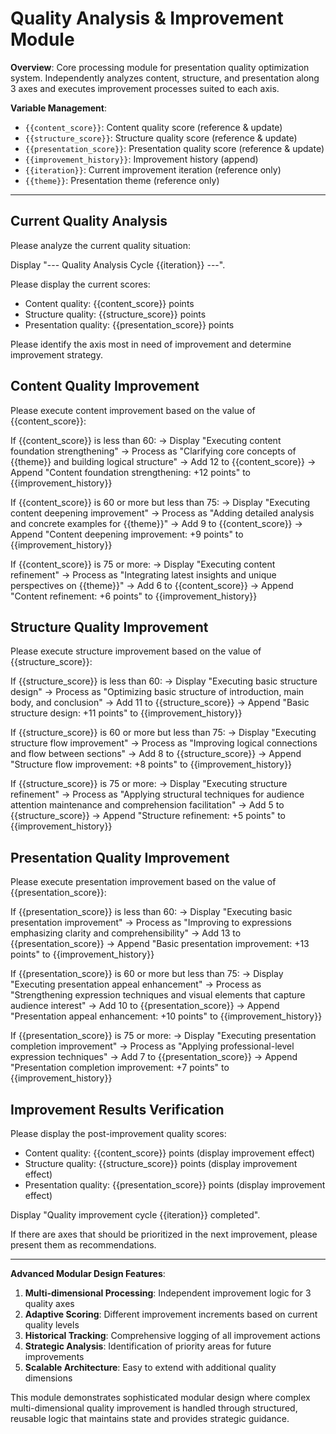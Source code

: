 # Quality Analysis & Improvement Module

**Overview**: Core processing module for presentation quality optimization system. Independently analyzes content, structure, and presentation along 3 axes and executes improvement processes suited to each axis.

**Variable Management**:
- `{{content_score}}`: Content quality score (reference & update)
- `{{structure_score}}`: Structure quality score (reference & update)
- `{{presentation_score}}`: Presentation quality score (reference & update)
- `{{improvement_history}}`: Improvement history (append)
- `{{iteration}}`: Current improvement iteration (reference only)
- `{{theme}}`: Presentation theme (reference only)

---

## Current Quality Analysis

Please analyze the current quality situation:

Display "--- Quality Analysis Cycle {{iteration}} ---".

Please display the current scores:
- Content quality: {{content_score}} points
- Structure quality: {{structure_score}} points
- Presentation quality: {{presentation_score}} points

Please identify the axis most in need of improvement and determine improvement strategy.

## Content Quality Improvement

Please execute content improvement based on the value of {{content_score}}:

If {{content_score}} is less than 60:
→ Display "Executing content foundation strengthening"
→ Process as "Clarifying core concepts of {{theme}} and building logical structure"
→ Add 12 to {{content_score}}
→ Append "Content foundation strengthening: +12 points" to {{improvement_history}}

If {{content_score}} is 60 or more but less than 75:
→ Display "Executing content deepening improvement"
→ Process as "Adding detailed analysis and concrete examples for {{theme}}"
→ Add 9 to {{content_score}}
→ Append "Content deepening improvement: +9 points" to {{improvement_history}}

If {{content_score}} is 75 or more:
→ Display "Executing content refinement"
→ Process as "Integrating latest insights and unique perspectives on {{theme}}"
→ Add 6 to {{content_score}}
→ Append "Content refinement: +6 points" to {{improvement_history}}

## Structure Quality Improvement

Please execute structure improvement based on the value of {{structure_score}}:

If {{structure_score}} is less than 60:
→ Display "Executing basic structure design"
→ Process as "Optimizing basic structure of introduction, main body, and conclusion"
→ Add 11 to {{structure_score}}
→ Append "Basic structure design: +11 points" to {{improvement_history}}

If {{structure_score}} is 60 or more but less than 75:
→ Display "Executing structure flow improvement"
→ Process as "Improving logical connections and flow between sections"
→ Add 8 to {{structure_score}}
→ Append "Structure flow improvement: +8 points" to {{improvement_history}}

If {{structure_score}} is 75 or more:
→ Display "Executing structure refinement"
→ Process as "Applying structural techniques for audience attention maintenance and comprehension facilitation"
→ Add 5 to {{structure_score}}
→ Append "Structure refinement: +5 points" to {{improvement_history}}

## Presentation Quality Improvement

Please execute presentation improvement based on the value of {{presentation_score}}:

If {{presentation_score}} is less than 60:
→ Display "Executing basic presentation improvement"
→ Process as "Improving to expressions emphasizing clarity and comprehensibility"
→ Add 13 to {{presentation_score}}
→ Append "Basic presentation improvement: +13 points" to {{improvement_history}}

If {{presentation_score}} is 60 or more but less than 75:
→ Display "Executing presentation appeal enhancement"
→ Process as "Strengthening expression techniques and visual elements that capture audience interest"
→ Add 10 to {{presentation_score}}
→ Append "Presentation appeal enhancement: +10 points" to {{improvement_history}}

If {{presentation_score}} is 75 or more:
→ Display "Executing presentation completion improvement"
→ Process as "Applying professional-level expression techniques"
→ Add 7 to {{presentation_score}}
→ Append "Presentation completion improvement: +7 points" to {{improvement_history}}

## Improvement Results Verification

Please display the post-improvement quality scores:
- Content quality: {{content_score}} points (display improvement effect)
- Structure quality: {{structure_score}} points (display improvement effect)
- Presentation quality: {{presentation_score}} points (display improvement effect)

Display "Quality improvement cycle {{iteration}} completed".

If there are axes that should be prioritized in the next improvement, please present them as recommendations.

---

**Advanced Modular Design Features**:
1. **Multi-dimensional Processing**: Independent improvement logic for 3 quality axes
2. **Adaptive Scoring**: Different improvement increments based on current quality levels
3. **Historical Tracking**: Comprehensive logging of all improvement actions
4. **Strategic Analysis**: Identification of priority areas for future improvements
5. **Scalable Architecture**: Easy to extend with additional quality dimensions

This module demonstrates sophisticated modular design where complex multi-dimensional quality improvement is handled through structured, reusable logic that maintains state and provides strategic guidance.